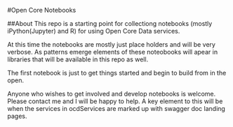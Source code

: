 #Open Core Notebooks

##About
This repo is a starting point for collectiong notebooks (mostly iPython(Jupyter) and R) for using Open Core Data services.

At this time the notebooks are mostly just place holders and will be very verbose.  As patterns emerge elements of these noteobooks will apear in libraries that will be available in this repo as well.

The first notebook is just to get things started and begin to build from in the open.

Anyone who wishes to get involved and develop notebooks is welcome.  Please contact me and I will be happy to help.  A key element to this will be when the services in ocdServices are marked up with swagger doc landing pages.